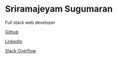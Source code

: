 # Sriramajeyam Sugumaran

Full stack web developer

[Github](https://github.com/yesoreyeram)

[LinkedIn](https://www.linkedin.com/in/sriramajeyam/)

[Stack Overflow](https://stackoverflow.com/users/1576253/sriramajeyam-sugumaran)